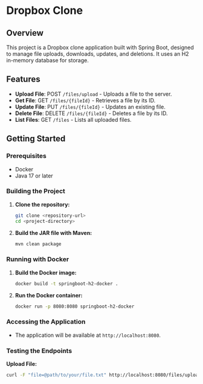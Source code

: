 # Dropbox Clone

## Overview
This project is a Dropbox clone application built with Spring Boot, designed to manage file uploads, downloads, updates, and deletions. It uses an H2 in-memory database for storage.

## Features
- **Upload File**: POST `/files/upload` - Uploads a file to the server.
- **Get File**: GET `/files/{fileId}` - Retrieves a file by its ID.
- **Update File**: PUT `/files/{fileId}` - Updates an existing file.
- **Delete File**: DELETE `/files/{fileId}` - Deletes a file by its ID.
- **List Files**: GET `/files` - Lists all uploaded files.

## Getting Started

### Prerequisites
- Docker
- Java 17 or later

### Building the Project

1. **Clone the repository:**
    ```bash
    git clone <repository-url>
    cd <project-directory>
    ```

2. **Build the JAR file with Maven:**
    ```bash
    mvn clean package
    ```

### Running with Docker

1. **Build the Docker image:**
    ```bash
    docker build -t springboot-h2-docker .
    ```

2. **Run the Docker container:**
    ```bash
    docker run -p 8080:8080 springboot-h2-docker
    ```

### Accessing the Application

- The application will be available at `http://localhost:8080`.

### Testing the Endpoints

**Upload File:**
```bash
curl -F "file=@path/to/your/file.txt" http://localhost:8080/files/upload

